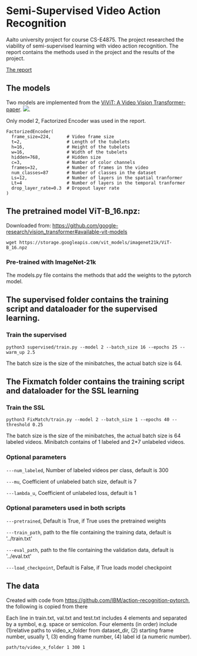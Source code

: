 # Semi-Supervised Video Action Recognition

Aalto university project for course CS-E4875. The project researched the viability of semi-supervised learning with video action recognition. The report contains the methods used in the project and the results of the project.  

[The report](<Semi-Supervised Video Action Recognition.pdf>)

## The models

Two models are implemented from the [ViViT: A Video Vision Transformer-paper](https://arxiv.org/abs/2103.15691).
![](assets/model.PNG).

Only model 2, Factorized Encoder was used in the report. 

```
FactorizedEncoder(
  frame_size=224,      # Video frame size
  t=2,                 # Length of the tubelets
  h=16,                # Height of the tubelets
  w=16,                # Width of the tubelets
  hidden=768,          # Hidden size
  c=3,                 # Number of color channels
  frames=32,           # Number of frames in the video
  num_classes=87       # Number of classes in the dataset
  Ls=12,               # Number of layers in the spatial tranformer
  Lt=4                 # Number of layers in the temporal tranformer
  drop_layer_rate=0.3  # Dropout layer rate
)
```


## The pretrained model ViT-B_16.npz:
Downloaded from: https://github.com/google-research/vision_transformer#available-vit-models
```
wget https://storage.googleapis.com/vit_models/imagenet21k/ViT-B_16.npz
```
### Pre-trained with ImageNet-21k
The models.py file contains the methods that add the weights to the pytorch model.

## The supervised folder contains the training script and dataloader for the supervised learning.

### Train the supervised
```
python3 supervised/train.py --model 2 --batch_size 16 --epochs 25 --warm_up 2.5
```
The batch size is the size of the minibatches, the actual batch size is 64.

## The Fixmatch folder contains the training script and dataloader for the SSL learning

### Train the SSL
```
python3 FixMatch/train.py --model 2 --batch_size 1 --epochs 40 --threshold 0.25
```
The batch size is the size of the minibatches, the actual batch size is 64 labeled videos. Minibatch contains of 1 labeled and 2*7 unlabeled videos.

### Optional parameters
`---num_labeled`, Number of labeled videos per class, default is 300

`---mu`, Coefficient of unlabeled batch size, default is 7

`---lambda_u`, Coefficient of unlabeled loss, default is 1


### Optional parameters used in both scripts
`---pretrained`, Default is True, if True uses the pretrained weights

`---train_path`, path to the file containing the training data, default is '../train.txt'

`---eval_path`, path to the file containing the validation data, default is '../eval.txt'

`---load_checkpoint`, Default is False, if True loads model checkpoint

## The data
 Created with code from https://github.com/IBM/action-recognition-pytorch, the following is copied from there

Each line in train.txt, val.txt and test.txt includes 4 elements and separated by a symbol, e.g. space or semicolon. Four elements (in order) include (1)relative paths to video_x_folder from dataset_dir, (2) starting frame number, usually 1, (3) ending frame number, (4) label id (a numeric number).

```
path/to/video_x_folder 1 300 1
```
